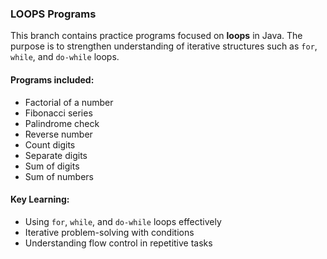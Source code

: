 ### LOOPS Programs

This branch contains practice programs focused on **loops** in Java.
The purpose is to strengthen understanding of iterative structures such as `for`, `while`, and `do-while` loops.

#### Programs included:
- Factorial of a number
- Fibonacci series
- Palindrome check
- Reverse number
- Count digits
- Separate digits
- Sum of digits
- Sum of numbers

#### Key Learning:
- Using `for`, `while`, and `do-while` loops effectively
- Iterative problem-solving with conditions
- Understanding flow control in repetitive tasks
